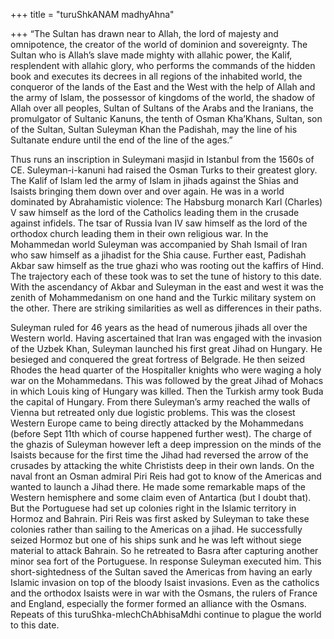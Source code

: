 +++
title = "turuShkANAM madhyAhna"

+++
“The Sultan has drawn near to Allah, the lord of majesty and
omnipotence, the creator of the world of dominion and sovereignty. The
Sultan who is Allah’s slave made mighty with allahic power, the Kalif,
resplendent with allahic glory, who performs the commands of the hidden
book and executes its decrees in all regions of the inhabited world, the
conqueror of the lands of the East and the West with the help of Allah
and the army of Islam, the possessor of kingdoms of the world, the
shadow of Allah over all peoples, Sultan of Sultans of the Arabs and the
Iranians, the promulgator of Sultanic Kanuns, the tenth of Osman
Kha’Khans, Sultan, son of the Sultan, Sultan Suleyman Khan the
Padishah, may the line of his Sultanate endure until the end of the line
of the ages.”

Thus runs an inscription in Suleymani masjid in Istanbul from the 1560s
of CE. Suleyman-i-kanuni had raised the Osman Turks to their greatest
glory. The Kalif of Islam led the army of Islam in jihads against the
Shias and Isaists bringing them down over and over again. He was in a
world dominated by Abrahamistic violence: The Habsburg monarch Karl
(Charles) V saw himself as the lord of the Catholics leading them in the
crusade against infidels. The tsar of Russia Ivan IV saw himself as the
lord of the orthodox church leading them in their own religious war. In
the Mohammedan world Suleyman was accompanied by Shah Ismail of Iran who
saw himself as a jihadist for the Shia cause. Further east, Padishah
Akbar saw himself as the true ghazi who was rooting out the kaffirs of
Hind. The trajectory each of these took was to set the tune of history
to this date. With the ascendancy of Akbar and Suleyman in the east and
west it was the zenith of Mohammedanism on one hand and the Turkic
military system on the other. There are striking similarities as well as
differences in their paths.

Suleyman ruled for 46 years as the head of numerous jihads all over the
Western world. Having ascertained that Iran was engaged with the
invasion of the Uzbek Khan, Suleyman launched his first great Jihad on
Hungary. He besieged and conquered the great fortress of Belgrade. He
then seized Rhodes the head quarter of the Hospitaller knights who were
waging a holy war on the Mohammedans. This was followed by the great
Jihad of Mohacs in which Louis king of Hungary was killed. Then the
Turkish army took Buda the capital of Hungary. From there Suleyman’s
army reached the walls of Vienna but retreated only due logistic
problems. This was the closest Western Europe came to being directly
attacked by the Mohammedans (before Sept 11th which of course happened
further west). The charge of the ghazis of Suleyman however left a deep
impression on the minds of the Isaists because for the first time the
Jihad had reversed the arrow of the crusades by attacking the white
Christists deep in their own lands. On the naval front an Osman admiral
Piri Reis had got to know of the Americas and wanted to launch a Jihad
there. He made some remarkable maps of the Western hemisphere and some
claim even of Antartica (but I doubt that). But the Portuguese had set
up colonies right in the Islamic territory in Hormoz and Bahrain. Piri
Reis was first asked by Suleyman to take these colonies rather than
sailing to the Americas on a jihad. He successfully seized Hormoz but
one of his ships sunk and he was left without siege material to attack
Bahrain. So he retreated to Basra after capturing another minor sea fort
of the Portuguese. In response Suleyman executed him. This
short-sightedness of the Sultan saved the Americas from having an early
Islamic invasion on top of the bloody Isaist invasions. Even as the
catholics and the orthodox Isaists were in war with the Osmans, the
rulers of France and England, especially the former formed an alliance
with the Osmans. Repeats of this turuShka-mlechChAbhisaMdhi continue to
plague the world to this date.

